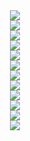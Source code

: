 <div align="center">
  <div>
    <img src="https://github.com/user-attachments/assets/606008c6-a5b4-4306-bd0b-9b97f65b9124">
  </div>
  <div>
    <img src="https://github.com/user-attachments/assets/8c2c9599-313b-4c06-9fa3-25cdd07ca508">
  </div>
  <div>
    <img src="https://github.com/user-attachments/assets/98e5656e-788f-425f-b9e7-7a9e6a631cd0">
  </div>
  <div>
    <img src="https://github.com/user-attachments/assets/b601e794-6a80-4817-89d2-d1d103f39ed9">
  </div>
  <div>
    <img src="https://github.com/user-attachments/assets/c1d2c3fa-38da-470e-b5a0-7498d984c053">
  </div>
  <div>
    <img src="https://github.com/user-attachments/assets/4e6043f1-ee1a-491f-8c02-48bb063b56d9">
  </div>
  <div>
    <img src="https://github.com/user-attachments/assets/ec0163f5-ad90-4a4a-82dd-a3dfe77785b1">
  </div>
  <div>
    <img src="https://github.com/user-attachments/assets/53d9137e-75a7-460b-9107-270cfa295cf4">
  </div>
  <div>
    <img src="https://github.com/user-attachments/assets/a60f98c1-ffca-455f-ab70-0144c9e614df">
  </div>
  <div>
    <img src="https://github.com/user-attachments/assets/ea081138-901e-4456-bd2b-cf5f4da86535">
  </div>
  <div>
    <img src="https://github.com/user-attachments/assets/32369644-3563-404d-b045-8b9b0320bf03">
  </div>
  <div>
    <img src="https://github.com/user-attachments/assets/9088de11-7e38-47e4-ab4e-038b84ed4e39">
  </div>
</div>
